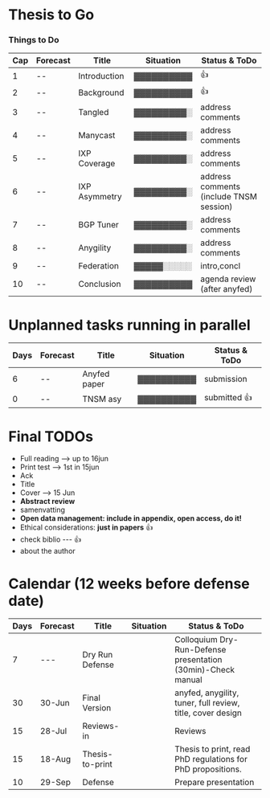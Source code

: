  # Thesis to Go
 
 ### Things to Do ###
                                                                                           
 Cap| Forecast | Title         | Situation  | Status & ToDo                                                                             
 ----| ---------| --------------| ---------- |----------------------                                                                     
 1   |   --     | Introduction  | ▓▓▓▓▓▓▓▓▓▓ | :+1:                                                 
 2   |   --     | Background    | ▓▓▓▓▓▓▓▓▓▓ | :+1:
 3   |   --     | Tangled       | ▓▓▓▓▓▓▓▓▓░ | address comments                                              
 4   |   --     | Manycast      | ▓▓▓▓▓▓▓▓▓░ | address comments                                            
 5   |   --     | IXP Coverage  | ▓▓▓▓▓▓▓▓▓░ | address comments                                             
 6   |   --     | IXP Asymmetry | ▓▓▓▓▓▓▓▓▓░ | address comments    (include TNSM session)                                           
 7   |   --     | BGP Tuner     | ▓▓▓▓▓▓▓▓▓░ | address comments                          
 8   |   --     | Anygility     | ▓▓▓▓▓▓▓▓▓░ | address comments                                       
 9   |   --     | Federation    | ▓▓▓▓▓░░░░░ | intro,concl          
 10  |   --     | Conclusion    | ▓▓▓▓▓▓▓▓▓▓ | agenda review (after anyfed)                                               
                                                                                                                                         
                                                                                                                                         
                                                                                                                                         
 # Unplanned tasks running in parallel                                                                                                   
                                                                                                                                                                                                                                                                
 Days| Forecast | Title              | Situation  | Status & ToDo                                                                        
 ----| ---------| -------------------| ---------- |----------------------                                                                
 6   |   --     | Anyfed paper       | ▓▓▓▓▓▓▓▓▓▓ | submission
 0   |   --     | TNSM asy           | ▓▓▓▓▓▓▓▓▓▓ | submitted :+1:                                            
                                             
# Final TODOs
- Full reading --> up to 16jun
- Print test --> 1st in 15jun
- Ack
- Title
- Cover --> 15 Jun
- **Abstract review**
- samenvatting 
- **Open data management: include in appendix, open access, do it!**
- Ethical considerations: **just in papers** :+1:
- check biblio --- :+1:
- about the author
                                                                                                                                         
 # Calendar (12 weeks before defense date)                                                                                               
                                                                                                                                         
 Days | Forecast | Title              | Situation  | Status & ToDo                                                                       
 -----| ---------| -------------------| ---------- |----------------------                                                               
   7  |  ---     | Dry Run Defense    |            | Colloquium Dry-Run-Defense presentation (30min)-Check manual
  30  | 30-Jun   | Final Version      |            | anyfed, anygility, tuner, full review, title, cover design              
  15  | 28-Jul   | Reviews-in         |            | Reviews                                                                             
  15  | 18-Aug   | Thesis-to-print    |            | Thesis to print, read PhD regulations for PhD propositions.                         
  10  | 29-Sep   | Defense            |            | Prepare presentation

